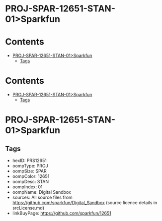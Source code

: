 
PROJ-SPAR-12651-STAN-01>Sparkfun
================================

Contents
========

* [PROJ-SPAR-12651-STAN-01>Sparkfun](#proj-spar-12651-stan-01sparkfun)
	* [Tags](#tags)

Contents
========

* [PROJ-SPAR-12651-STAN-01>Sparkfun](#proj-spar-12651-stan-01sparkfun)
	* [Tags](#tags)

# PROJ-SPAR-12651-STAN-01>Sparkfun

## Tags

- hexID: PRS12651
- oompType: PROJ
- oompSize: SPAR
- oompColor: 12651
- oompDesc: STAN
- oompIndex: 01
- oompName: Digital Sandbox
- sources: All source files from https://github.com/sparkfun/Digital_Sandbox (source licence details in srcLicense.md)
- linkBuyPage: https://github.com/sparkfun/12651
